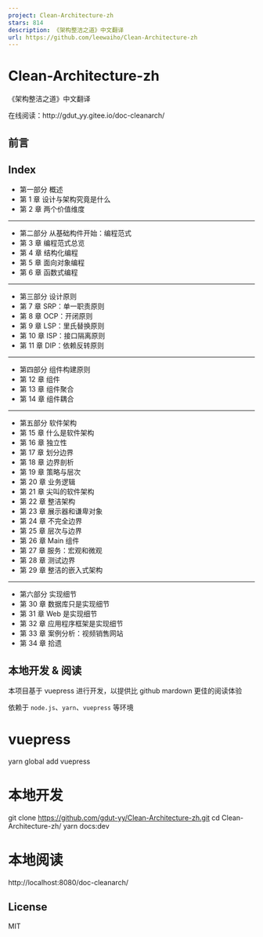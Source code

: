 ```yaml
---
project: Clean-Architecture-zh
stars: 814
description: 《架构整洁之道》中文翻译
url: https://github.com/leewaiho/Clean-Architecture-zh
---
```


Clean-Architecture-zh
=====================

《架构整洁之道》中文翻译

在线阅读：http://gdut\_yy.gitee.io/doc-cleanarch/

前言
--

Index
-----

-   第一部分 概述
-   第 1 章 设计与架构究竟是什么
-   第 2 章 两个价值维度

* * *

-   第二部分 从基础构件开始：编程范式
-   第 3 章 编程范式总览
-   第 4 章 结构化编程
-   第 5 章 面向对象编程
-   第 6 章 函数式编程

* * *

-   第三部分 设计原则
-   第 7 章 SRP：单一职责原则
-   第 8 章 OCP：开闭原则
-   第 9 章 LSP：里氏替换原则
-   第 10 章 ISP：接口隔离原则
-   第 11 章 DIP：依赖反转原则

* * *

-   第四部分 组件构建原则
-   第 12 章 组件
-   第 13 章 组件聚合
-   第 14 章 组件耦合

* * *

-   第五部分 软件架构
-   第 15 章 什么是软件架构
-   第 16 章 独立性
-   第 17 章 划分边界
-   第 18 章 边界剖析
-   第 19 章 策略与层次
-   第 20 章 业务逻辑
-   第 21 章 尖叫的软件架构
-   第 22 章 整洁架构
-   第 23 章 展示器和谦卑对象
-   第 24 章 不完全边界
-   第 25 章 层次与边界
-   第 26 章 Main 组件
-   第 27 章 服务：宏观和微观
-   第 28 章 测试边界
-   第 29 章 整洁的嵌入式架构

* * *

-   第六部分 实现细节
-   第 30 章 数据库只是实现细节
-   第 31 章 Web 是实现细节
-   第 32 章 应用程序框架是实现细节
-   第 33 章 案例分析：视频销售网站
-   第 34 章 拾遗

本地开发 & 阅读
---------

本项目基于 vuepress 进行开发，以提供比 github mardown 更佳的阅读体验

依赖于 `node.js`、`yarn`、`vuepress` 等环境

# vuepress
yarn global add vuepress

# 本地开发
git clone https://github.com/gdut-yy/Clean-Architecture-zh.git
cd Clean-Architecture-zh/
yarn docs:dev

# 本地阅读
http://localhost:8080/doc-cleanarch/

License
-------

MIT
